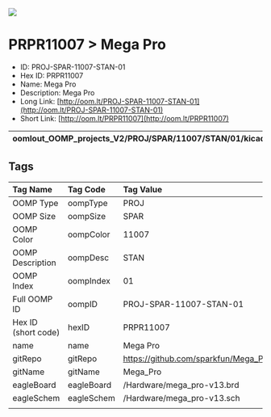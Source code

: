 


  
![][im]
# PRPR11007 > Mega Pro

- ID: PROJ-SPAR-11007-STAN-01
- Hex ID: PRPR11007
- Name: Mega Pro
- Description: Mega Pro
- Long Link: [http://oom.lt/PROJ-SPAR-11007-STAN-01](http://oom.lt/PROJ-SPAR-11007-STAN-01)
- Short Link: [http://oom.lt/PRPR11007](http://oom.lt/PRPR11007)
  

|oomlout_OOMP_projects_V2/PROJ/SPAR/11007/STAN/01/kicadPcb3dFront.png|oomlout_OOMP_projects_V2/PROJ/SPAR/11007/STAN/01/kicadPcb3dBack.png|oomlout_OOMP_projects_V2/PROJ/SPAR/11007/STAN/01/kicadPcb3d.png||
| :---: | :---: | :---: | :---: |

## Tags
  

|Tag Name|Tag Code|Tag Value|
| :--- | :--- | :--- |
|OOMP Type|oompType|PROJ|
|OOMP Size|oompSize|SPAR|
|OOMP Color|oompColor|11007|
|OOMP Description|oompDesc|STAN|
|OOMP Index|oompIndex|01|
|Full OOMP ID|oompID|PROJ-SPAR-11007-STAN-01|
|Hex ID (short code)|hexID|PRPR11007|
|name|name|Mega Pro|
|gitRepo|gitRepo|https://github.com/sparkfun/Mega_Pro|
|gitName|gitName|Mega_Pro|
|eagleBoard|eagleBoard|/Hardware/mega_pro-v13.brd|
|eagleSchem|eagleSchem|/Hardware/mega_pro-v13.sch|
||||



[im]: PROJ/SPAR/11007/STAN/01/kicadPcb3d_450.png
